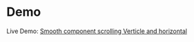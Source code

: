 # Demo


Live Demo: [Smooth component scrolling Verticle and horizontal](https://smooth-component-scrolling.netlify.app)
